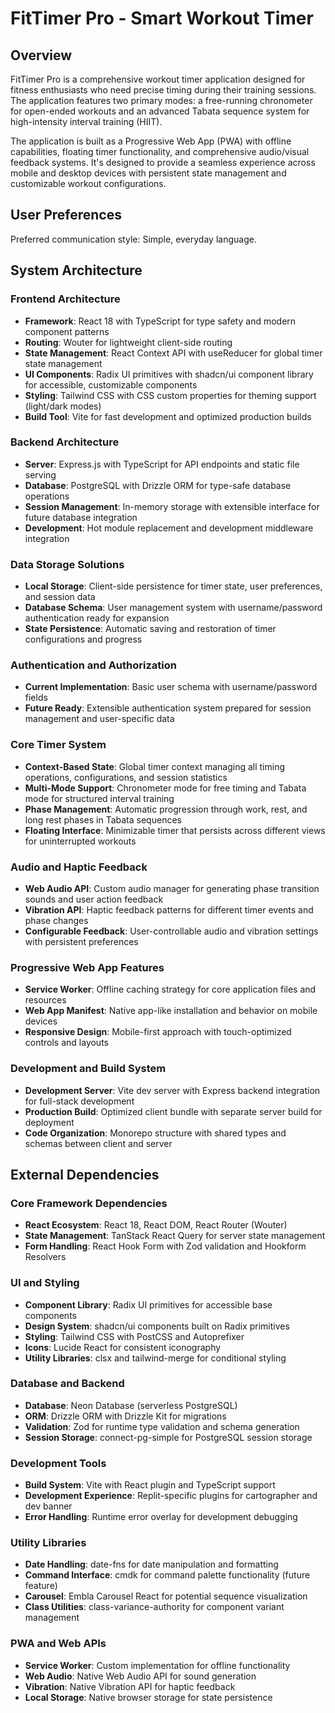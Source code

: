 # FitTimer Pro - Smart Workout Timer

## Overview

FitTimer Pro is a comprehensive workout timer application designed for fitness enthusiasts who need precise timing during their training sessions. The application features two primary modes: a free-running chronometer for open-ended workouts and an advanced Tabata sequence system for high-intensity interval training (HIIT).

The application is built as a Progressive Web App (PWA) with offline capabilities, floating timer functionality, and comprehensive audio/visual feedback systems. It's designed to provide a seamless experience across mobile and desktop devices with persistent state management and customizable workout configurations.

## User Preferences

Preferred communication style: Simple, everyday language.

## System Architecture

### Frontend Architecture
- **Framework**: React 18 with TypeScript for type safety and modern component patterns
- **Routing**: Wouter for lightweight client-side routing
- **State Management**: React Context API with useReducer for global timer state management
- **UI Components**: Radix UI primitives with shadcn/ui component library for accessible, customizable components
- **Styling**: Tailwind CSS with CSS custom properties for theming support (light/dark modes)
- **Build Tool**: Vite for fast development and optimized production builds

### Backend Architecture
- **Server**: Express.js with TypeScript for API endpoints and static file serving
- **Database**: PostgreSQL with Drizzle ORM for type-safe database operations
- **Session Management**: In-memory storage with extensible interface for future database integration
- **Development**: Hot module replacement and development middleware integration

### Data Storage Solutions
- **Local Storage**: Client-side persistence for timer state, user preferences, and session data
- **Database Schema**: User management system with username/password authentication ready for expansion
- **State Persistence**: Automatic saving and restoration of timer configurations and progress

### Authentication and Authorization
- **Current Implementation**: Basic user schema with username/password fields
- **Future Ready**: Extensible authentication system prepared for session management and user-specific data

### Core Timer System
- **Context-Based State**: Global timer context managing all timing operations, configurations, and session statistics
- **Multi-Mode Support**: Chronometer mode for free timing and Tabata mode for structured interval training
- **Phase Management**: Automatic progression through work, rest, and long rest phases in Tabata sequences
- **Floating Interface**: Minimizable timer that persists across different views for uninterrupted workouts

### Audio and Haptic Feedback
- **Web Audio API**: Custom audio manager for generating phase transition sounds and user action feedback
- **Vibration API**: Haptic feedback patterns for different timer events and phase changes
- **Configurable Feedback**: User-controllable audio and vibration settings with persistent preferences

### Progressive Web App Features
- **Service Worker**: Offline caching strategy for core application files and resources
- **Web App Manifest**: Native app-like installation and behavior on mobile devices
- **Responsive Design**: Mobile-first approach with touch-optimized controls and layouts

### Development and Build System
- **Development Server**: Vite dev server with Express backend integration for full-stack development
- **Production Build**: Optimized client bundle with separate server build for deployment
- **Code Organization**: Monorepo structure with shared types and schemas between client and server

## External Dependencies

### Core Framework Dependencies
- **React Ecosystem**: React 18, React DOM, React Router (Wouter)
- **State Management**: TanStack React Query for server state management
- **Form Handling**: React Hook Form with Zod validation and Hookform Resolvers

### UI and Styling
- **Component Library**: Radix UI primitives for accessible base components
- **Design System**: shadcn/ui components built on Radix primitives
- **Styling**: Tailwind CSS with PostCSS and Autoprefixer
- **Icons**: Lucide React for consistent iconography
- **Utility Libraries**: clsx and tailwind-merge for conditional styling

### Database and Backend
- **Database**: Neon Database (serverless PostgreSQL)
- **ORM**: Drizzle ORM with Drizzle Kit for migrations
- **Validation**: Zod for runtime type validation and schema generation
- **Session Storage**: connect-pg-simple for PostgreSQL session storage

### Development Tools
- **Build System**: Vite with React plugin and TypeScript support
- **Development Experience**: Replit-specific plugins for cartographer and dev banner
- **Error Handling**: Runtime error overlay for development debugging

### Utility Libraries
- **Date Handling**: date-fns for date manipulation and formatting
- **Command Interface**: cmdk for command palette functionality (future feature)
- **Carousel**: Embla Carousel React for potential sequence visualization
- **Class Utilities**: class-variance-authority for component variant management

### PWA and Web APIs
- **Service Worker**: Custom implementation for offline functionality
- **Web Audio**: Native Web Audio API for sound generation
- **Vibration**: Native Vibration API for haptic feedback
- **Local Storage**: Native browser storage for state persistence